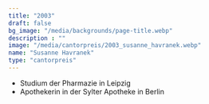 ```yaml
---
title: "2003"
draft: false
bg_image: "/media/backgrounds/page-title.webp"
description : ""
image: "/media/cantorpreis/2003_susanne_havranek.webp"
name: "Susanne Havranek"
type: "cantorpreis"
---
```


- Studium der Pharmazie in Leipzig
- Apothekerin in der Sylter Apotheke in Berlin